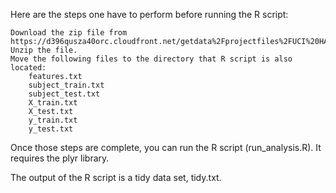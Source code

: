 Here are the steps one have to perform before running the R script:

    Download the zip file from https://d396qusza40orc.cloudfront.net/getdata%2Fprojectfiles%2FUCI%20HAR%20Dataset.zip
    Unzip the file.
    Move the following files to the directory that R script is also located:
        features.txt
        subject_train.txt
        subject_test.txt
        X_train.txt
        X_test.txt
        y_train.txt
        y_test.txt

Once those steps are complete, you can run the R script (run_analysis.R). It requires the plyr library.

The output of the R script is a tidy data set, tidy.txt.
